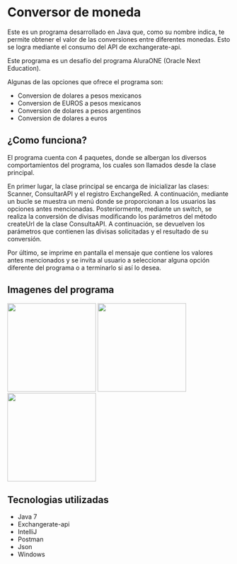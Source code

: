 # Conversor de moneda
Este es un programa desarrollado en Java que, como su nombre indica, te permite obtener el valor de las conversiones entre diferentes monedas. Esto se logra mediante el consumo del API de exchangerate-api.

Este programa es un desafío del programa AluraONE (Oracle Next Education).

Algunas de las opciones que ofrece el programa son:
- Conversion de dolares a pesos mexicanos
- Conversion de EUROS a pesos mexicanos
- Conversion de dolares a pesos argentinos
- Conversion de dolares a euros

## ¿Como funciona? 
El programa cuenta con 4 paquetes, donde se albergan los diversos comportamientos del programa, los cuales son llamados desde la clase principal.

En primer lugar, la clase principal se encarga de inicializar las clases: Scanner, ConsultarAPI y el registro ExchangeRed. A continuación, mediante un bucle se muestra un menú donde se proporcionan a los usuarios las opciones antes mencionadas. Posteriormente, mediante un switch, se realiza la conversión de divisas modificando los parámetros del método createUrl de la clase ConsultaAPI. A continuación, se devuelven los parámetros que contienen las divisas solicitadas y el resultado de su conversión.

Por último, se imprime en pantalla el mensaje que contiene los valores antes mencionados y se invita al usuario a seleccionar alguna opción diferente del programa o a terminarlo si así lo desea.

## Imagenes del programa

<img src="https://github.com/IsaacCuautle/conversor-de-moneda/assets/65583500/4d94d221-c5d3-4480-b770-4b960ab2a4d3" height="200px" />

<img src="https://github.com/IsaacCuautle/conversor-de-moneda/assets/65583500/ff921f2c-0782-4aad-aff7-1339d551fade" height="200px" />

<img src="https://github.com/IsaacCuautle/conversor-de-moneda/assets/65583500/c4c0ebfb-07f8-4d2a-9a3c-d5fb6a1c1126" height="200px" />


## Tecnologias utilizadas
- Java 7
- Exchangerate-api
- IntelliJ
- Postman
- Json
- Windows

